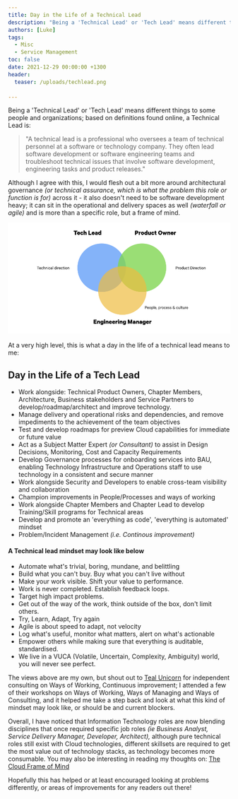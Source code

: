 ```yaml
---
title: Day in the Life of a Technical Lead
description: "Being a 'Technical Lead' or 'Tech Lead' means different things to some people and organizations; based on definitions found online, a Technical Lead is:"
authors: [Luke]
tags:
  - Misc
  - Service Management
toc: false
date: 2021-12-29 00:00:00 +1300
header:
  teaser: /uploads/techlead.png

---
```

Being a 'Technical Lead' or 'Tech Lead' means different things to some people and organizations; based on definitions found online, a Technical Lead is:

> "A technical lead is a professional who oversees a team of technical personnel at a software or technology company. They often lead software development or software engineering teams and troubleshoot technical issues that involve software development, engineering tasks and product releases."

Although I agree with this, I would flesh out a bit more around architectural governance _(or technical assurance, which is what the problem this role or function is for)_ across it - it also doesn't need to be software development heavy; it can sit in the operational and delivery spaces as well _(waterfall or agile)_ and is more than a specific role, but a frame of mind.

![Tech Lead - Venn diagram](/uploads/techlead.png "Tech Lead - Venn diagram")

At a very high level, this is what a day in the life of a technical lead means to me:

## Day in the Life of a Tech Lead

* Work alongside: Technical Product Owners, Chapter Members, Architecture, Business stakeholders and Service Partners to develop/roadmap/architect and improve technology.
* Manage delivery and operational risks and dependencies, and remove impediments to the achievement of the team objectives
* Test and develop roadmaps for preview Cloud capabilities for immediate or future value
* Act as a Subject Matter Expert _(or Consultant)_ to assist in Design Decisions, Monitoring, Cost and Capacity Requirements
* Develop Governance processes for onboarding services into BAU, enabling Technology Infrastructure and Operations staff to use technology in a consistent and secure manner
* Work alongside Security and Developers to enable cross-team visibility and collaboration
* Champion improvements in People/Processes and ways of working
* Work alongside Chapter Members and Chapter Lead to develop Training/Skill programs for Technical areas
* Develop and promote an 'everything as code', 'everything is automated' mindset
* Problem/Incident Management _(i.e. Continous improvement)_

#### A Technical lead mindset may look like below

* Automate what's trivial, boring, mundane, and belittling
* Build what you can't buy. Buy what you can't live without
* Make your work visible. Shift your value to performance.
* Work is never completed. Establish feedback loops.
* Target high impact problems.
* Get out of the way of the work, think outside of the box, don't limit others.
* Try, Learn, Adapt, Try again
* Agile is about speed to adapt, not velocity
* Log what's useful, monitor what matters, alert on what's actionable
* Empower others while making sure that everything is auditable, standardised.
* We live in a VUCA (Volatile, Uncertain, Complexity, Ambiguity) world, you will never see perfect.


The views above are my own, but shout out to [Teal Unicorn](https://tealunicorn.com/ "Teal Unicorn") for independent consulting on Ways of Working, Continuous improvement; I attended a few of their workshops on Ways of Working, Ways of Managing and Ways of Consulting, and it helped me take a step back and look at what this kind of mindset may look like, or should be and current blockers.

Overall, I have noticed that Information Technology roles are now blending disciplines that once required specific job roles _(ie Business Analyst, Service Delivery Manager, Developer, Architect),_ although pure technical roles still exist with Cloud technologies, different skillsets are required to get the most value out of technology stacks, as technology becomes more consumable.  You may also be interesting in reading my thoughts on: [The Cloud Frame of Mind](https://luke.geek.nz/the-cloud-frame-of-mind "The Cloud Frame of Mind")

Hopefully this has helped or at least encouraged looking at problems differently, or areas of improvements for any readers out there!
